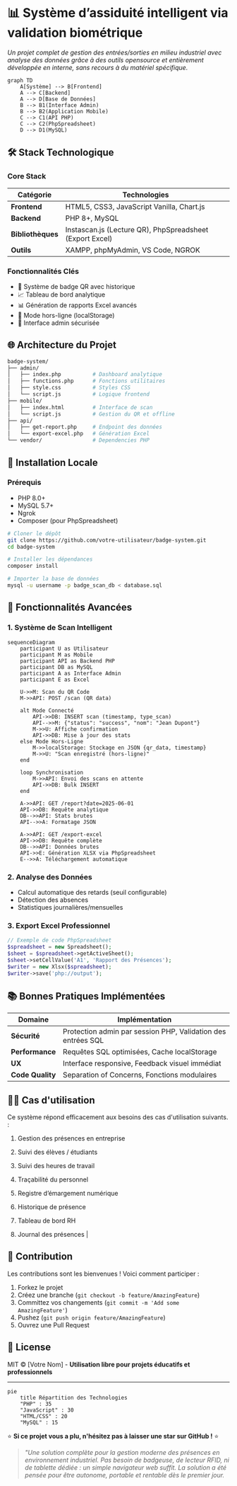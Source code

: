 # 📊 Système d’assiduité intelligent via validation biométrique

*Un projet complet de gestion des entrées/sorties en milieu industriel avec analyse des données grâce à des outils opensource et entièrement développée en interne, sans recours à du matériel spécifique.*

```mermaid
graph TD
    A[Système] --> B[Frontend]
    A --> C[Backend]
    A --> D[Base de Données]
    B --> B1(Interface Admin)
    B --> B2(Application Mobile)
    C --> C1(API PHP)
    C --> C2(PhpSpreadsheet)
    D --> D1(MySQL)
```

## 🛠️ Stack Technologique

### **Core Stack**
| Catégorie        | Technologies                                                                 |
|------------------|-----------------------------------------------------------------------------|
| **Frontend**     | HTML5, CSS3, JavaScript Vanilla, Chart.js                                   |
| **Backend**      | PHP 8+, MySQL                                                               |
| **Bibliothèques**| Instascan.js (Lecture QR), PhpSpreadsheet (Export Excel)                    |
| **Outils**       | XAMPP, phpMyAdmin, VS Code, NGROK                                                  |

### **Fonctionnalités Clés**
- 🚪 Système de badge QR avec historique
- 📈 Tableau de bord analytique
- 📊 Génération de rapports Excel avancés
- 📱 Mode hors-ligne (localStorage)
- 🔐 Interface admin sécurisée

## 🌐 Architecture du Projet

```bash
badge-system/
├── admin/
│   ├── index.php          # Dashboard analytique
│   ├── functions.php      # Fonctions utilitaires
│   ├── style.css          # Styles CSS
│   └── script.js          # Logique frontend
├── mobile/
│   ├── index.html         # Interface de scan
│   └── script.js          # Gestion du QR et offline
├── api/
│   ├── get-report.php     # Endpoint des données
│   └── export-excel.php   # Génération Excel
└── vendor/                # Dependencies PHP
```

## 🔧 Installation Locale

### Prérequis
- PHP 8.0+
- MySQL 5.7+
- Ngrok
- Composer (pour PhpSpreadsheet)

```bash
# Cloner le dépôt
git clone https://github.com/votre-utilisateur/badge-system.git
cd badge-system

# Installer les dépendances
composer install

# Importer la base de données
mysql -u username -p badge_scan_db < database.sql
```

## 🚀 Fonctionnalités Avancées

### **1. Système de Scan Intelligent**
```mermaid
sequenceDiagram
    participant U as Utilisateur
    participant M as Mobile
    participant API as Backend PHP
    participant DB as MySQL
    participant A as Interface Admin
    participant E as Excel

    U->>M: Scan du QR Code
    M->>API: POST /scan (QR data)
    
    alt Mode Connecté
        API->>DB: INSERT scan (timestamp, type_scan)
        API-->>M: {"status": "success", "nom": "Jean Dupont"}
        M->>U: Affiche confirmation
        API->>DB: Mise à jour des stats
    else Mode Hors-Ligne
        M->>localStorage: Stockage en JSON {qr_data, timestamp}
        M->>U: "Scan enregistré (hors-ligne)"
    end

    loop Synchronisation
        M->>API: Envoi des scans en attente
        API->>DB: Bulk INSERT
    end

    A->>API: GET /report?date=2025-06-01
    API->>DB: Requête analytique
    DB-->>API: Stats brutes
    API-->>A: Formatage JSON
    
    A->>API: GET /export-excel
    API->>DB: Requête complète
    DB-->>API: Données brutes
    API->>E: Génération XLSX via PhpSpreadsheet
    E-->>A: Téléchargement automatique
```

### **2. Analyse des Données**
- Calcul automatique des retards (seuil configurable)
- Détection des absences
- Statistiques journalières/mensuelles

### **3. Export Excel Professionnel**
```php
// Exemple de code PhpSpreadsheet
$spreadsheet = new Spreadsheet();
$sheet = $spreadsheet->getActiveSheet();
$sheet->setCellValue('A1', 'Rapport des Présences');
$writer = new Xlsx($spreadsheet);
$writer->save('php://output');
```

## 📚 Bonnes Pratiques Implémentées

| Domaine          | Implémentation                                                                 |
|------------------|-------------------------------------------------------------------------------|
| **Sécurité**     | Protection admin par session PHP, Validation des entrées SQL                  |
| **Performance**  | Requêtes SQL optimisées, Cache localStorage                                   |
| **UX**           | Interface responsive, Feedback visuel immédiat                                |
| **Code Quality** | Separation of Concerns, Fonctions modulaires    

## 🧑‍💼 Cas d'utilisation

Ce système répond efficacement aux besoins des cas d'utilisation suivants. :

1. Gestion des présences en entreprise

2. Suivi des élèves / étudiants

3. Suivi des heures de travail

4. Traçabilité du personnel

5. Registre d’émargement numérique

6. Historique de présence

7. Tableau de bord RH

8. Journal des présences                             |

## 🤝 Contribution

Les contributions sont les bienvenues ! Voici comment participer :

1. Forkez le projet
2. Créez une branche (`git checkout -b feature/AmazingFeature`)
3. Committez vos changements (`git commit -m 'Add some AmazingFeature'`)
4. Pushez (`git push origin feature/AmazingFeature`)
5. Ouvrez une Pull Request

## 📜 License
MIT © [Votre Nom] - **Utilisation libre pour projets éducatifs et professionnels**

---

```mermaid
pie
    title Répartition des Technologies
    "PHP" : 35
    "JavaScript" : 30
    "HTML/CSS" : 20
    "MySQL" : 15
```

⭐ **Si ce projet vous a plu, n'hésitez pas à laisser une star sur GitHub !** ⭐

> *"Une solution complète pour la gestion moderne des présences en environnement industriel. Pas besoin de badgeuse, de lecteur RFID, ni de tablette dédiée : un simple navigateur web suffit. La solution a été pensée pour être autonome, portable et rentable dès le premier jour.*
